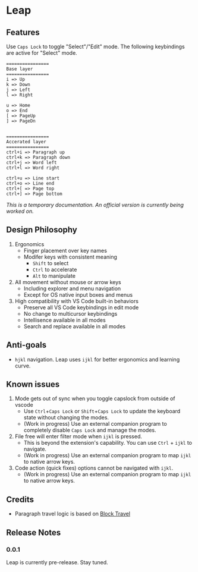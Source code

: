 # Leap

## Features

Use `Caps Lock` to toggle "Select"/"Edit" mode. The following keybindings are active for "Select" mode.

```
================
Base layer
================
i => Up
k => Down
j => Left
l => Right

u => Home
o => End
[ => PageUp
] => PageDn


================
Accerated layer
================
ctrl+i => Paragraph up
ctrl+k => Paragraph down
ctrl+j => Word left
ctrl+l => Word right

ctrl+u => Line start
ctrl+o => Line end
ctrl+[ => Page top
ctrl+] => Page bottom
```

_This is a temporary documentation. An official version is currently being worked on._

## Design Philosophy

1. Ergonomics
   - Finger placement over key names
   - Modifer keys with consistent meaning
     - `Shift` to select
     - `Ctrl` to accelerate
     - `Alt` to manipulate
2. All movement without mouse or arrow keys
   - Including explorer and menu navigation
   - Except for OS native input boxes and menus
3. High compatibility with VS Code built-in behaviors
   - Preserve all VS Code keybindings in edit mode
   - No change to multicursor keybindings
   - Intellisence available in all modes
   - Search and replace available in all modes

## Anti-goals

- `hjkl` navigation. Leap uses `ijkl` for better ergonomics and learning curve.

## Known issues

1. Mode gets out of sync when you toggle capslock from outside of vscode
   - Use `Ctrl`+`Caps Lock` or `Shift`+`Caps Lock` to update the keyboard state without changing the modes.
   - (Work in progress) Use an external companion program to completely disable `Caps Lock` and manage the modes.
2. File free will enter filter mode when `ijkl` is pressed.
   - This is beyond the extension's capability. You can use `Ctrl` + `ijkl` to navigate.
   - (Work in progress) Use an external companion program to map `ijkl` to native arrow keys.
3. Code action (quick fixes) options cannot be navigated with `ijkl`.
   - (Work in progress) Use an external companion program to map `ijkl` to native arrow keys.

## Credits

- Paragraph travel logic is based on [Block Travel](https://github.com/sashaweiss/vscode_block_travel)

## Release Notes

### 0.0.1

Leap is currently pre-release. Stay tuned.
